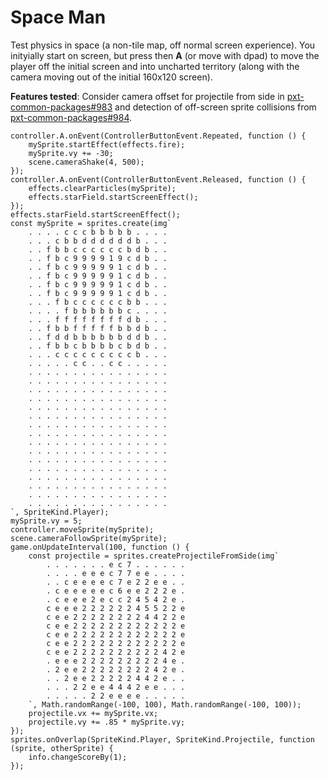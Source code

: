 # Space Man

Test physics in space (a non-tile map, off normal screen experience).
You inityially start on screen, but press then **A** (or move with dpad) to move the player off the
initial screen and into uncharted territory
(along with the camera moving out of the initial 160x120 screen).


**Features tested**: Consider camera offset for projectile from side in [pxt-common-packages#983](https://github.com/microsoft/pxt-common-packages/pull/983) and detection of off-screen sprite collisions from [pxt-common-packages#984](https://github.com/microsoft/pxt-common-packages/pull/984).

```sim
controller.A.onEvent(ControllerButtonEvent.Repeated, function () {
    mySprite.startEffect(effects.fire);
    mySprite.vy += -30;
    scene.cameraShake(4, 500);
});
controller.A.onEvent(ControllerButtonEvent.Released, function () {
    effects.clearParticles(mySprite);
    effects.starField.startScreenEffect();
});
effects.starField.startScreenEffect();
const mySprite = sprites.create(img`
    . . . . c c c b b b b b . . . .
    . . . c b b d d d d d d b . . .
    . . f b b c c c c c c b d b . .
    . . f b c 9 9 9 9 1 9 c d b . .
    . . f b c 9 9 9 9 9 1 c d b . .
    . . f b c 9 9 9 9 9 1 c d b . .
    . . f b c 9 9 9 9 9 1 c d b . .
    . . f b c 9 9 9 9 9 1 c d b . .
    . . . f b c c c c c c b b . . .
    . . . . f b b b b b b c . . . .
    . . . f f f f f f f f d b . . .
    . . f b b f f f f f b b d b . .
    . . f d d b b b b b b d d b . .
    . . f b b c b b b b c b d b . .
    . . . c c c c c c c c c b . . .
    . . . . . c c . . c c . . . . .
    . . . . . . . . . . . . . . . .
    . . . . . . . . . . . . . . . .
    . . . . . . . . . . . . . . . .
    . . . . . . . . . . . . . . . .
    . . . . . . . . . . . . . . . .
    . . . . . . . . . . . . . . . .
    . . . . . . . . . . . . . . . .
    . . . . . . . . . . . . . . . .
    . . . . . . . . . . . . . . . .
    . . . . . . . . . . . . . . . .
    . . . . . . . . . . . . . . . .
    . . . . . . . . . . . . . . . .
    . . . . . . . . . . . . . . . .
    . . . . . . . . . . . . . . . .
    . . . . . . . . . . . . . . . .
    . . . . . . . . . . . . . . . .
`, SpriteKind.Player);
mySprite.vy = 5;
controller.moveSprite(mySprite);
scene.cameraFollowSprite(mySprite);
game.onUpdateInterval(100, function () {
    const projectile = sprites.createProjectileFromSide(img`
        . . . . . . . e c 7 . . . . . .
        . . . . e e e c 7 7 e e . . . .
        . . c e e e e c 7 e 2 2 e e . .
        . c e e e e e c 6 e e 2 2 2 e .
        . c e e e 2 e c c 2 4 5 4 2 e .
        c e e e 2 2 2 2 2 2 4 5 5 2 2 e
        c e e 2 2 2 2 2 2 2 2 4 4 2 2 e
        c e e 2 2 2 2 2 2 2 2 2 2 2 2 e
        c e e 2 2 2 2 2 2 2 2 2 2 2 2 e
        c e e 2 2 2 2 2 2 2 2 2 2 2 2 e
        c e e 2 2 2 2 2 2 2 2 2 2 4 2 e
        . e e e 2 2 2 2 2 2 2 2 2 4 e .
        . 2 e e 2 2 2 2 2 2 2 2 4 2 e .
        . . 2 e e 2 2 2 2 2 4 4 2 e . .
        . . . 2 2 e e 4 4 4 2 e e . . .
        . . . . . 2 2 e e e e . . . . .
    `, Math.randomRange(-100, 100), Math.randomRange(-100, 100));
    projectile.vx += mySprite.vx;
    projectile.vy += .85 * mySprite.vy;
});
sprites.onOverlap(SpriteKind.Player, SpriteKind.Projectile, function (sprite, otherSprite) {
    info.changeScoreBy(1);
});
```